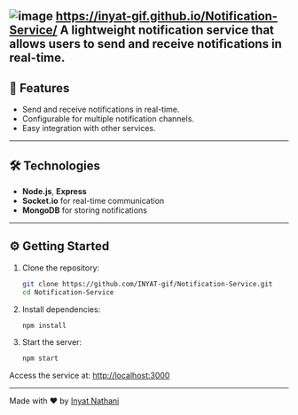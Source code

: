![image](https://github.com/user-attachments/assets/73fa95ef-4f92-48c9-8af8-a2368e95ab2d)
https://inyat-gif.github.io/Notification-Service/
A lightweight notification service that allows users to send and receive notifications in real-time.
---
## 🚀 Features

- Send and receive notifications in real-time.
- Configurable for multiple notification channels.
- Easy integration with other services.

---

## 🛠️ Technologies

- **Node.js**, **Express**  
- **Socket.io** for real-time communication  
- **MongoDB** for storing notifications

---

## ⚙️ Getting Started

1. Clone the repository:

   ```bash
   git clone https://github.com/INYAT-gif/Notification-Service.git
   cd Notification-Service
   ```

2. Install dependencies:

   ```bash
   npm install
   ```

3. Start the server:

   ```bash
   npm start
   ```

Access the service at: [http://localhost:3000](http://localhost:3000)

---

Made with ❤️ by [Inyat Nathani](https://www.linkedin.com/in/inyat/)
```
